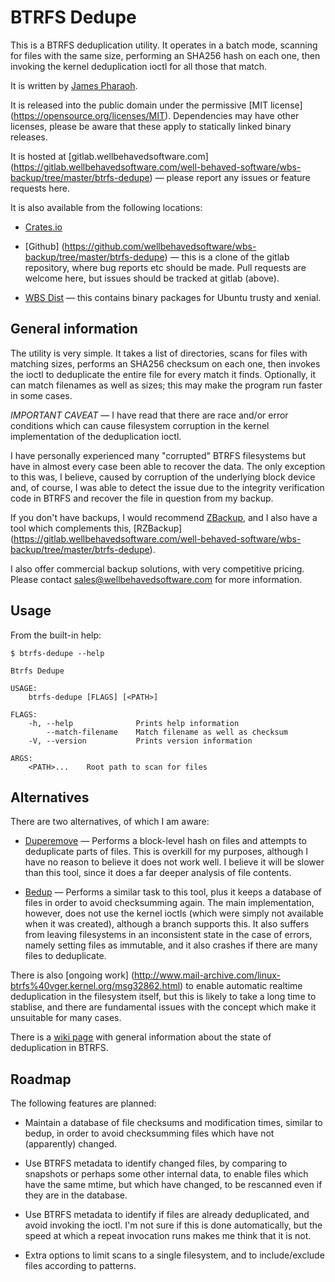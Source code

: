 # BTRFS Dedupe

This is a BTRFS deduplication utility. It operates in a batch mode, scanning
for files with the same size, performing an SHA256 hash on each one, then
invoking the kernel deduplication ioctl for all those that match.

It is written by [James Pharaoh](james@pharaoh.uk).

It is released into the public domain under the permissive [MIT license]
(https://opensource.org/licenses/MIT). Dependencies may have other licenses,
please be aware that these apply to statically linked binary releases.

It is hosted at [gitlab.wellbehavedsoftware.com]
(https://gitlab.wellbehavedsoftware.com/well-behaved-software/wbs-backup/tree/master/btrfs-dedupe) — please report any issues or feature requests here.

It is also available from the following locations:

* [Crates.io](https://crates.io/crates/btrfs-dedupe)

* [Github]
(https://github.com/wellbehavedsoftware/wbs-backup/tree/master/btrfs-dedupe) —
this is a clone of the gitlab repository, where bug reports etc should be made.
Pull requests are welcome here, but issues should be tracked at gitlab (above).

* [WBS Dist](https://dist.wellbehavedsoftware.com/btrfs-dedupe/) — this contains
binary packages for Ubuntu trusty and xenial.

## General information

The utility is very simple. It takes a list of directories, scans for files with
matching sizes, performs an SHA256 checksum on each one, then invokes the ioctl
to deduplicate the entire file for every match it finds. Optionally, it can
match filenames as well as sizes; this may make the program run faster in some
cases.

*IMPORTANT CAVEAT* &mdash; I have read that there are race and/or error
conditions which can cause filesystem corruption in the kernel implementation of
the deduplication ioctl.

I have personally experienced many "corrupted" BTRFS filesystems but have in
almost every case been able to recover the data. The only exception to this was,
I believe, caused by corruption of the underlying block device and, of course, I
was able to detect the issue due to the integrity verification code in BTRFS and
recover the file in question from my backup.

If you don't have backups, I would recommend [ZBackup](http://zbackup.org/), and
I also have a tool which complements this, [RZBackup]
(https://gitlab.wellbehavedsoftware.com/well-behaved-software/wbs-backup/tree/master/btrfs-dedupe).

I also offer commercial backup solutions, with very competitive pricing. Please
contact sales@wellbehavedsoftware.com for more information.

## Usage

From the built-in help:

```
$ btrfs-dedupe --help

Btrfs Dedupe 

USAGE:
    btrfs-dedupe [FLAGS] [<PATH>]

FLAGS:
    -h, --help              Prints help information
        --match-filename    Match filename as well as checksum
    -V, --version           Prints version information

ARGS:
    <PATH>...    Root path to scan for files
```

## Alternatives

There are two alternatives, of which I am aware:

* [Duperemove](https://github.com/markfasheh/duperemove) — Performs a
block-level hash on files and attempts to deduplicate parts of files. This is
overkill for my purposes, although I have no reason to believe it does not work
well. I believe it will be slower than this tool, since it does a far deeper
analysis of file contents.

* [Bedup](https://github.com/g2p/bedup) — Performs a similar task to this tool,
plus it keeps a database of files in order to avoid checksumming again. The main
implementation, however, does not use the kernel ioctls (which were simply not
available when it was created), although a branch supports this. It also suffers
from leaving filesystems in an inconsistent state in the case of errors, namely
setting files as immutable, and it also crashes if there are many files to
deduplicate.

There is also [ongoing work]
(http://www.mail-archive.com/linux-btrfs%40vger.kernel.org/msg32862.html) to
enable automatic realtime deduplication in the filesystem itself, but this is
likely to take a long time to stablise, and there are fundamental issues with
the concept which make it unsuitable for many cases.

There is a [wiki page](https://btrfs.wiki.kernel.org/index.php/Deduplication)
with general information about the state of deduplication in BTRFS.

## Roadmap

The following features are planned:

* Maintain a database of file checksums and modification times, similar to
bedup, in order to avoid checksumming files which have not (apparently) changed.

* Use BTRFS metadata to identify changed files, by comparing to snapshots or
perhaps some other internal data, to enable files which have the same mtime, but
which have changed, to be rescanned even if they are in the database.

* Use BTRFS metadata to identify if files are already deduplicated, and avoid
invoking the ioctl. I'm not sure if this is done automatically, but the speed at
which a repeat invocation runs makes me think that it is not.

* Extra options to limit scans to a single filesystem, and to include/exclude
files according to patterns.
